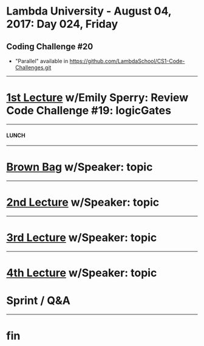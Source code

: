 # Lambda University - August 04, 2017: Day 024, Friday
## Coding Challenge #20
- "Parallel" available in https://github.com/LambdaSchool/CS1-Code-Challenges.git
***
# [1st Lecture](VIDEO_RECORDED_NOT_POSTED) w/Emily Sperry: Review Code Challenge #19: logicGates
***
#### LUNCH
***
# [Brown Bag](VIDEO_RECORDED_NOT_POSTED) w/Speaker: topic
***
# [2nd Lecture](VIDEO_RECORDED_NOT_POSTED) w/Speaker: topic
***
# [3rd Lecture](VIDEO_RECORDED_NOT_POSTED) w/Speaker: topic
***
# [4th Lecture](VIDEO_RECORDED_NOT_POSTED) w/Speaker: topic
# Sprint / Q&A
***
# fin
